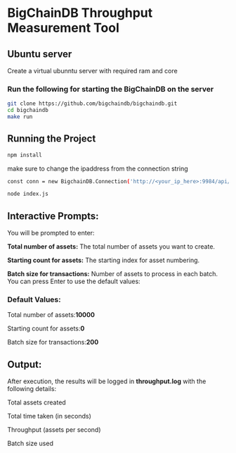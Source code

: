 # BigChainDB Throughput Measurement Tool

## Ubuntu server 
Create a virtual ubunntu server with required ram and core 

### Run the following for starting the BigChainDB on the server
```bash
git clone https://github.com/bigchaindb/bigchaindb.git
cd bigchaindb
make run
```


## Running the Project
```bash
npm install
```
make sure to change the ipaddress from the connection string 
```bash
const conn = new BigchainDB.Connection('http://<your_ip_here>:9984/api/v1/');
```

```bash
node index.js
```


## Interactive Prompts:

You will be prompted to enter:

**Total number of assets:** The total number of assets you want to create.

**Starting count for assets:** The starting index for asset numbering.

**Batch size for transactions:** Number of assets to process in each batch.
You can press Enter to use the default values:

### Default Values:
Total number of assets:**10000**

Starting count for assets:**0**

Batch size for transactions:**200**


## Output:

After execution, the results will be logged in **throughput.log** with the following details:

Total assets created

Total time taken (in seconds)

Throughput (assets per second)

Batch size used
